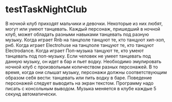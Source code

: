 # testTaskNightClub
В ночной клуб приходят мальчики и девочки. Некоторые из них любят, могут или умеют танцевать. Каждый персонаж, пришедший в ночной клуб, может обладать разными навыками танцевать под разную музыку. Когда играет Rnb на танцполе танцуют те, кто танцуют хип-хоп, рнб. Когда играет Electrohuse на танцполе танцуют те, кто танцуют Electrodance. Когда играет Поп-музыка танцуют те, кто умеют танцевать под поп-музыку. Если человек не умеет танцевать под данную музыку, он идет в бар и пьет водку. Необходимо эмулировать ночной клуб с произвольным количеством разных персонажей. В то время, когда они слышат музыку, персонажи должны соответствующим образом себя вести: танцевать  или пить водку в баре.
Поведение персонажей следует выводить на экран текстом. Программу надо писать с консольным выводом.
Музыка меняется в клубе каждые 5 секунд автоматически.
